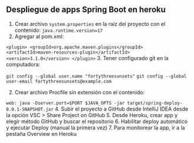 ## Despliegue de apps Spring Boot en heroku

1. Crear archivo `system.properties` en la raíz del proyecto con el contenido:
`java.runtime.version=17`
2. Agregar al pom.xml:

`<plugin>
   <groupId>org.apache.maven.plugins</groupId>
   <artifactId>maven-resources-plugin</artifactId>
   <version>3.1.0</version>
</plugin>`
3. Tener configurado git en la computadora:

`git config --global user.name "fortythreesunsets"`
`git config --global user-email fortythreesunsets@example.com`

2. Crear archivo Procfile sin extensión con el contenido:

`web: java -Dserver.port=$PORT $JAVA_OPTS -jar target/spring-deploy-0.0.1-SNAPSHOT.jar`
4. Subir el proyecto a GitHub desde IntelliJ IDEA desde la opción VSC > Share Project on GitHub
5. Desde Heroku, crear app y elegir método GitHub y buscar el repositorio
6. Habilitar deploy automático y ejecutar Deploy (manual la primera vez)
7. Para monitorear la app, ir a la pestaña Overview en Heroku